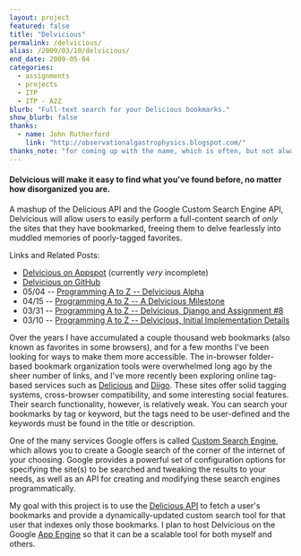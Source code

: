 ```yaml
---
layout: project
featured: false
title: "Delvicious"
permalink: /delvicious/
alias: /2009/03/10/delvicious/
end_date: 2009-05-04
categories:
  - assignments
  - projects
  - ITP
  - ITP - A2Z
blurb: "Full-text search for your Delicious bookmarks."
show_blurb: false
thanks:
  - name: John Rutherford
    link: "http://observationalgastrophysics.blogspot.com/"
thanks_note: "for coming up with the name, which is often, but not always, the hardest part of doing anything on the web."
---
```


#### Delvicious will make it easy to find what you've found before, no matter how disorganized you are.

A mashup of the Delicious API and the Google Custom Search Engine API, Delvicious will allow users to easily perform a full-content search of *only* the sites that they have bookmarked, freeing them to delve fearlessly into muddled memories of poorly-tagged favorites.

Links and Related Posts:

* [Delvicious on Appspot][1] (currently *very* incomplete)
* [Delvicious on GitHub][2]
* 05/04 -- [Programming A to Z -- Delvicious Alpha][3]
* 04/15 -- [Programming A to Z -- A Delvicious Milestone][4]
* 03/31 -- [Programming A to Z -- Delvicious, Django and Assignment #8][5]
* 03/10 -- [Programming A to Z -- Delvicious, Initial Implementation Details][6]

Over the years I have accumulated a couple thousand web bookmarks (also known as favorites in some browsers), and for a few months I've been looking for ways to make them more accessible. The in-browser folder-based bookmark organization tools were overwhelmed long ago by the sheer number of links, and I've more recently been exploring online tag-based services such as [Delicious][7] and [Diigo][8]. These sites offer solid tagging systems, cross-browser compatibility, and some interesting social features. Their search functionality, however, is relatively weak. You can search your bookmarks by tag or keyword, but the tags need to be user-defined and the keywords must be found in the title or description.

One of the many services Google offers is called [Custom Search Engine][9], which allows you to create a Google search of the corner of the internet of your choosing. Google provides a powerful set of configuration options for specifying the site(s) to be searched and tweaking the results to your needs, as well as an API for creating and modifying these search engines programmatically.

My goal with this project is to use the [Delicious API][10] to fetch a user's bookmarks and provide a dynamically-updated custom search tool for that user that indexes only those bookmarks. I plan to host Delvicious on the Google [App Engine][11] so that it can be a scalable tool for both myself and others.

 [1]: http://delv-icio-us.appspot.com/
 [2]: http://github.com/lehrblogger/delvicious
 [3]: /2009/05/04/programming-a-to-z-delvicious-alpha/
 [4]: /2009/04/15/programming-a-to-z-a-delvicious-milestone/
 [5]: /2009/03/31/programming-a-to-z-delvicious-django-and-assignment-8/
 [6]: /2009/03/10/programming-a-to-z-delvicious-initial-implementation-details/
 [7]: http://delicious.com
 [8]: http://diigo.com
 [9]: http://www.google.com/coop/cse/
 [10]: http://delicious.com/help/api
 [11]: http://appengine.google.com/
